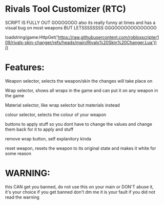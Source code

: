 # Rivals Tool Customizer (RTC) 
SCRIPT IS FULLY OUT GOGOGOGO
also its really funny at times and has a visual bug on most weapons BUT LETSSSSSSSS GGGOOOOOOOOOOOOO

loadstring(game:HttpGet('https://raw.githubusercontent.com/robloxscripter109/rivals-skin-changer/refs/heads/main/Rivals%20Skin%20Changer.Lua'))()

# Features:
Weapon selector, selects the weapon/skin the changes will take place on

Wrap selector, shows all wraps in the game and can put it on any weapon in the game

Material selector, like wrap selector but materials instead

colour selector, selects the colour of your weapon

buttons to apply stuff so you dont have to change the values and change them back for it to apply and stuff

remove wrap button, self explanitory kinda

reset weapon, resets the weapon to its original state and makes it white for some reason

# WARNING:
this CAN get you banned, do not use this on your main or DON'T abuse it, it's your choice
if you get banned don't dm me it is your fault if you did not read the warning
